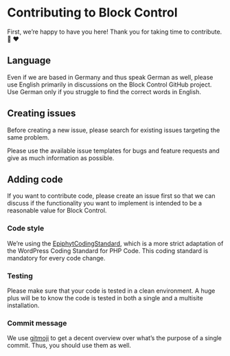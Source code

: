 # Contributing to Block Control

First, we’re happy to have you here! Thank you for taking time to contribute. :tada: :heart:

## Language

Even if we are based in Germany and thus speak German as well, please use English primarily in discussions on the Block Control GitHub project. Use German only if you struggle to find the correct words in English.

## Creating issues

Before creating a new issue, please search for existing issues targeting the same problem.

Please use the available issue templates for bugs and feature requests and give as much information as possible.

## Adding code

If you want to contribute code, please create an issue first so that we can discuss if the functionality you want to implement is intended to be a reasonable value for Block Control.

### Code style

We’re using the [EpiphytCodingStandard](https://github.com/epiphyt/EpiphytCodingStandard), which is a more strict adaptation of the WordPress Coding Standard for PHP Code. This coding standard is mandatory for every code change.

### Testing

Please make sure that your code is tested in a clean environment. A huge plus will be to know the code is tested in both a single and a multisite installation.

### Commit message

We use [gitmoji](https://gitmoji.dev) to get a decent overview over what’s the purpose of a single commit. Thus, you should use them as well.
